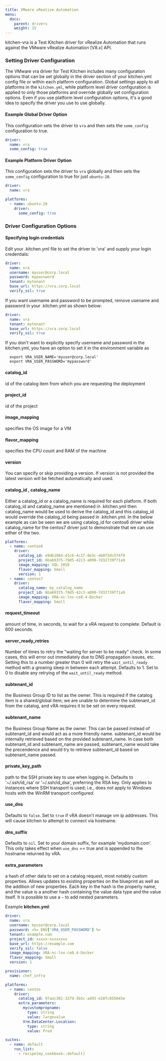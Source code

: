 ```yaml
---
title: VMware vRealize Automation
menu:
  docs:
    parent: drivers
    weight: 15
---
```


kitchen-vra is a Test Kitchen driver for vRealize Automation that runs against the VMware vRealize Automation  [V8.x] API.

### Setting Driver Configuration

The VMware vra driver for Test Kitchen includes many configuration options that can be set globally in the driver section of your kitchen.yml config file or within each platform configuration. Global settings apply to all platforms in the `kitchen.yml`, while platform level driver configuration is applied to only those platforms and override globally set configuration options. Even if you use platform level configuration options, it's a good idea to specify the driver you use to use globally.

#### Example Global Driver Option

This configuration sets the driver to `vra` and then sets the `some_config` configuration to true.

```yaml
driver:
  name: vra
  some_config: true
```

#### Example Platform Driver Option

This configuration sets the driver to `vra` globally and then sets the `some_config` configuration to true for just `ubuntu-20`.

```yaml
driver:
  name: vra

platforms:
  - name: ubuntu-20
    driver:
      some_config: true
```

### Driver Configuration Options

#### Specifying login credentials

Edit your .kitchen.yml file to set the driver to 'vra' and supply your login credentials:

```yaml
driver:
  name: vra
  username: myuser@corp.local
  password: mypassword
  tenant: mytenant
  base_url: https://vra.corp.local
  verify_ssl: true
```

If you want username and password to be prompted, remove usename and password in your .kitchen.yml as shown below:

```yaml
driver:
  name: vra
  tenant: mytenant
  base_url: https://vra.corp.local
  verify_ssl: true
```

If you don't want to explicitly specify username and password in the kitchen.yml, you have an option to set it in the environment variable as

```shell
  export VRA_USER_NAME='myuser@corp.local'
  export VRA_USER_PASSWORD='mypassword'
```


#### catalog_id

id of the catalog item from which you are requesting the deployment

#### project_id

id of the project

#### image_mapping

specifies the OS image for a VM

#### flavor_mapping

specifies the CPU count and RAM of the machine

#### version

You can specify or skip providing a version. If version is not provided the latest version will be fetched automatically and used.

#### catalog_id , catalog_name

Either a catalog_id or a catalog_name is required for each platform. If both catalog_id and catalog_name are mentioned in .kitchen.yml then catalog_name would be used to derive the catalog_id and this catalog_id would override the catalog_id being passed in .kitchen.yml. In the below example as can be seen we are using catalog_id for centos6 driver while catalog_name for the centos7 driver just to demonstrate that we can use either of the two.

```yaml
platforms:
  - name: centos6
    driver:
      catalog_id: e9db1084-d1c6-4c1f-8e3c-eb8f3dc574f9
      project_id: 6ba69375-79d5-42c3-a099-7d32739f71a9
      image_mapping: SQL 2016
      flavor_mapping: Small
      version: 1
  - name: centos7
    driver:
      catalog_name: my_catalog_name
      project_id: 6ba69375-79d5-42c3-a099-7d32739f71a9
      image_mapping: VRA-nc-lnx-ce8.4-Docker
      flavor_mapping: Small
```

#### request_timeout

amount of time, in seconds, to wait for a vRA request to complete. Default is 600 seconds.

#### server_ready_retries

Number of times to retry the "waiting for server to be ready" check. In some cases, this will error out immediately due to DNS propagation issues, etc. Setting this to a number greater than 0 will retry the `wait_until_ready` method with a growing sleep in between each attempt. Defaults to 1. Set to 0 to disable any retrying of the `wait_until_ready` method.

#### subtenant_id

the Business Group ID to list as the owner. This is required if the catalog item is a shared/global item; we are unable to determine the subtenant_id from the catalog, and vRA requires it to be set on every request.

#### subtenant_name

the Business Group Name as the owner. This can be passed instead of subtenant_id and would act as a more friendly name. subtenant_id would be internally retrieved based on the provided subtenant_name. In case both subtenant_id and subtenant_name are passed, subtenant_name would take the precendence and would try to retrieve subtenant_id based on subtenant_name passed.

#### private_key_path

path to the SSH private key to use when logging in. Defaults to '~/.ssh/id_rsa' or '~/.ssh/id_dsa', preferring the RSA key. Only applies to instances where SSH transport is used; i.e., does not apply to Windows hosts with the WinRM transport configured.

#### use_dns

Defaults to `false`.  Set to `true` if vRA doesn't manage vm ip addresses.  This will cause kitchen to attempt to connect via hostname.

#### dns_suffix

Defaults to `nil`.  Set to your domain suffix, for example 'mydomain.com'.  This only takes effect when `use_dns` == true and is appended to the hostname returned by vRA.

#### extra_parameters

a hash of other data to set on a catalog request, most notably custom properties. Allows updates to existing properties on the blueprint as well as the addition of new properties. Each key in the hash is the property name, and the value is a another hash containing the value data type and the value itself. It is possible to use a `~` to add nested parameters.


Example **kitchen.yml**:

```yaml
driver:
  name: vra
  username: myuser@corp.local
  password: <%= ENV['VRA_USER_PASSWORD'] %>
  tenant: example.com
  project_id: xxxxx-xxxxxxxx
  base_url: https://example.com
  verify_ssl: false
  image_mapping: VRA-nc-lnx-ce8.4-Docker
  flavor_mapping: Small
  version: 1

provisioner:
  name: chef_infra

platforms:
  - name: centos
    driver:
      catalog_id: 97aac381-327d-3b5c-ad93-e18fc855045e
      extra_parameters:
        mycustompropname:
          type: string
          value: largevalue
        Vrm.DataCenter.Location:
          type: string
          value: Prod

suites:
  - name: default
    run_list:
      - recipe[my_cookbook::default]
```
